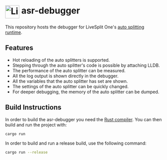 # <img src="https://raw.githubusercontent.com/LiveSplit/LiveSplit/master/LiveSplit/Resources/Icon.png" alt="LiveSplit" height="42" width="45" align="top"/> asr-debugger

This repository hosts the debugger for LiveSplit One's [auto splitting
runtime](https://github.com/LiveSplit/livesplit-core/tree/master/crates/livesplit-auto-splitting).

## Features

- Hot reloading of the auto splitters is supported.
- Stepping through the auto splitter's code is possible by attaching LLDB.
- The performance of the auto splitter can be measured.
- All the log output is shown directly in the debugger.
- All the variables that the auto splitter has set are shown.
- The settings of the auto splitter can be quickly changed.
- For deeper debugging, the memory of the auto splitter can be dumped.

## Build Instructions

In order to build the asr-debugger you need the [Rust
compiler](https://www.rust-lang.org/). You can then build and run the project
with:

```bash
cargo run
```

In order to build and run a release build, use the following command:

```bash
cargo run --release
```
